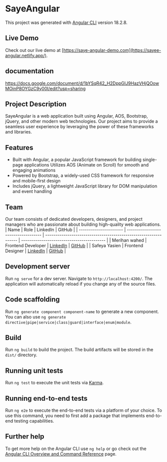 # SayeAngular




This project was generated with [Angular CLI](https://github.com/angular/angular-cli) version 18.2.8.

## Live Demo
Check out our live demo at [https://saye-angular-demo.com](https://sayee-angular.netlify.app/).

## documentation
https://docs.google.com/document/d/1bYSqR42_H2DppGIJ9HazVHjQOowMOinP8OYGzC9y00I/edit?usp=sharing


## Project Description
SayeAngular is a web application built using Angular, AOS, Bootstrap, jQuery, and other modern web technologies. Our project aims to provide a seamless user experience by leveraging the power of these frameworks and libraries.



## Features
- Built with Angular, a popular JavaScript framework for building single-page applications
Utilizes AOS (Animate on Scroll) for smooth and engaging animations<br>
- Powered by Bootstrap, a widely-used CSS framework for responsive and mobile-first design<br>
- Includes jQuery, a lightweight JavaScript library for DOM manipulation and event handling<br>



## Team
Our team consists of dedicated developers, designers, and project managers who are passionate about building high-quality web applications.<br>
| Name                   | Role                                | LinkedIn                                                         | GitHub                                     |
| ---------------------- | ----------------------------------- | ---------------------------------------------------------------- | ------------------------------------------ |
| Merihan wahed          | Frontend Developer                  | [LinkedIn](https://www.linkedin.com/in/meryhan-wahed-04a988250/) | [GitHub](https://github.com/Meryhanwahed)  |
| Safeya Yasien          | Frontend Designer                   | [LinkedIn](https://www.linkedin.com/in/safeya-yasien-2ba9b4260/) | [GitHub](https://github.com/Safeya-Yasien) |




## Development server

Run `ng serve` for a dev server. Navigate to `http://localhost:4200/`. The application will automatically reload if you change any of the source files.

## Code scaffolding

Run `ng generate component component-name` to generate a new component. You can also use `ng generate directive|pipe|service|class|guard|interface|enum|module`.

## Build

Run `ng build` to build the project. The build artifacts will be stored in the `dist/` directory.

## Running unit tests

Run `ng test` to execute the unit tests via [Karma](https://karma-runner.github.io).

## Running end-to-end tests

Run `ng e2e` to execute the end-to-end tests via a platform of your choice. To use this command, you need to first add a package that implements end-to-end testing capabilities.

## Further help

To get more help on the Angular CLI use `ng help` or go check out the [Angular CLI Overview and Command Reference](https://angular.dev/tools/cli) page.
